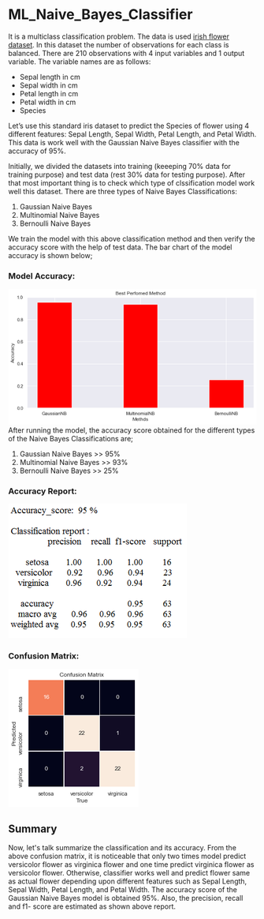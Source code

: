 # ML_Naive_Bayes_Classifier

It is a multiclass classification problem. The data is used <a href="https://github.com/Krishnkumar542/ML_Naive_Bayes_Classifier/blob/main/iris_flower_dataset.csv">irish flower dataset</a>. In this dataset the number of observations for each class is balanced. There are 210 observations with 4 input variables and 1 output variable. The variable names are as follows:

- Sepal length in cm
- Sepal width in cm
- Petal length in cm
- Petal width in cm
- Species

Let’s use this standard iris dataset to predict the Species of flower using 4 different features: Sepal Length, Sepal Width, Petal Length, and Petal Width. This data is work well with the Gaussian Naive Bayes classifier with the accuracy of 95%.

Initially, we divided the datasets into training (keeeping 70% data for training purpose) and test data (rest 30% data for testing purpose). After that most important thing is to check which type of clssification model work well this dataset. There are three types of Naive Bayes Classifications:
1. Gaussian Naive Bayes
2. Multinomial Naive Bayes
3. Bernoulli Naive Bayes

We train the model with this above classification method and then verify the accuracy score with the help of test data. The bar chart of the model accuracy is shown below;

### Model Accuracy:

![Model Accuracy](https://github.com/Krishnkumar542/ML_Naive_Bayes_Classifier/blob/main/Accuracy.png)
After running the model, the accuracy score obtained for the different types of the Naive Bayes Classifications are;
1. Gaussian Naive Bayes >> 95%
2. Multinomial Naive Bayes >> 93%
3. Bernoulli Naive Bayes >> 25%

### Accuracy Report:

![Accuracy Report](https://github.com/Krishnkumar542/ML_Naive_Bayes_Classifier/blob/main/Accuracy_report.png)

### Confusion Matrix:

![Confusion Matrix](https://github.com/Krishnkumar542/ML_Naive_Bayes_Classifier/blob/main/CM.png)

## Summary
Now, let's talk summarize the classification and its accuracy. From the above confusion matrix, it is noticeable that only two times model predict versicolor flower as virginica flower and one time predict virginica flower as versicolor flower. Otherwise, classifier works well and predict flower same as actual flower depending upon different features such as Sepal Length, Sepal Width, Petal Length, and Petal Width. The accuracy score of the Gaussian Naive Bayes model is obtained 95%. Also, the precision, recall and f1- score are estimated as shown above report.
